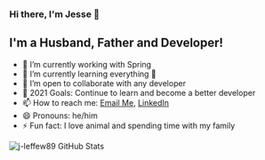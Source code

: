 ### Hi there, I'm Jesse 👋

## I'm a Husband, Father and Developer!


- 🔭 I’m currently working with Spring
- 🌱 I’m currently learning everything 🤣
- 👯 I’m open to collaborate with any developer 
- 🥅 2021 Goals: Continue to learn and become a better developer
- 📫 How to reach me: <a href="jesse.leffew89@gmail.com">Email Me</a>, <a href="https://www.linkedin.com/in/jesse-leffew/">LinkedIn</a>
- 😄 Pronouns: he/him
- ⚡ Fun fact: I love animal and spending time with my family

 <img align="left" alt="j-leffew89 GitHub Stats" src="https://github-readme-stats.codestackr.vercel.app/api?username=j-leffew89&show_icons=true&hide_border=true" />

